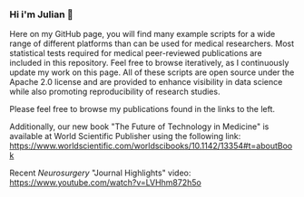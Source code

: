 ### Hi i'm Julian 👋

Here on my GitHub page, you will find many example scripts for a wide range of different platforms than can be used for medical researchers. Most statistical tests required for medical peer-reviewed publications are included in this repository. Feel free to browse iteratively, as I continuously update my work on this page. All of these scripts are open source under the Apache 2.0 license and are provided to enhance visibility in data science while also promoting reproducibility of research studies. 

Please feel free to browse my publications found in the links to the left.

Additionally, our new book "The Future of Technology in Medicine" is available at World Scientific Publisher using the following link: https://www.worldscientific.com/worldscibooks/10.1142/13354#t=aboutBook

Recent _Neurosurgery_ "Journal Highlights" video: https://www.youtube.com/watch?v=LVHhm872h5o



<!--
**JulianGendreau/JulianGendreau** is a ✨ _special_ ✨ repository because its `README.md` (this file) appears on your GitHub profile.

Here are some ideas to get you started:

- 🔭 I’m currently working on ...
- 🌱 I’m currently learning ...
- 👯 I’m looking to collaborate on ...
- 🤔 I’m looking for help with ...
- 💬 Ask me about ...
- 📫 How to reach me: ...
- 😄 Pronouns: ...
- ⚡ Fun fact: ...
-->
